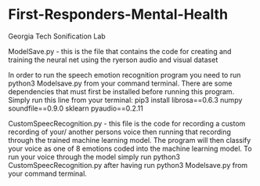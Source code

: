 # First-Responders-Mental-Health
Georgia Tech Sonification Lab

ModelSave.py - this is the file that contains the code for creating and training the neural net using the ryerson audio and visual dataset

In order to run the speech emotion recognition program you need to run python3 Modelsave.py from your command terminal. There are some dependencies that must first be installed before running this program. Simply run this line from your terminal:
pip3 install librosa==0.6.3 numpy soundfile==0.9.0 sklearn pyaudio==0.2.11

CustomSpeecRecognition.py - this file is the code for recording a custom recording of your/ another persons voice then running that recording through the trained machine learning model. The program will then classify your voice as one of 8 emotions coded into the machine learning model.
To run your voice through the model simply run python3 CustomSpeecRecognition.py after having run python3 Modelsave.py from your command terminal.



